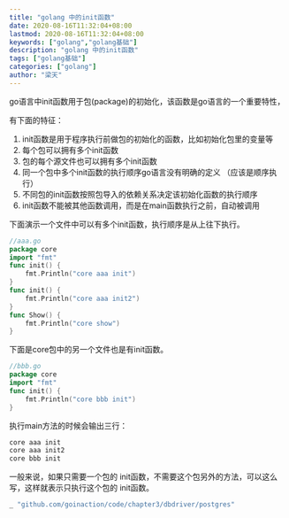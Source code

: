 ```yaml
---
title: "golang 中的init函数"
date: 2020-08-16T11:32:04+08:00
lastmod: 2020-08-16T11:32:04+08:00
keywords: ["golang","golang基础"]
description: "golang 中的init函数"
tags: ["golang基础"]
categories: ["golang"]
author: "梁天"
---
```

go语言中init函数用于包(package)的初始化，该函数是go语言的一个重要特性，

<!--more-->

有下面的特征：

1. init函数是用于程序执行前做包的初始化的函数，比如初始化包里的变量等
2. 每个包可以拥有多个init函数
3. 包的每个源文件也可以拥有多个init函数
4. 同一个包中多个init函数的执行顺序go语言没有明确的定义  （应该是顺序执行）
5. 不同包的init函数按照包导入的依赖关系决定该初始化函数的执行顺序
6. init函数不能被其他函数调用，而是在main函数执行之前，自动被调用

下面演示一个文件中可以有多个init函数，执行顺序是从上往下执行。  
```go
//aaa.go
package core
import "fmt"
func init() {
	fmt.Println("core aaa init")
}
func init() {
	fmt.Println("core aaa init2")
}
func Show() {
	fmt.Println("core show")
}
```
下面是core包中的另一个文件也是有init函数。

```go
//bbb.go
package core
import "fmt"
func init() {
    fmt.Println("core bbb init")
}
```
执行main方法的时候会输出三行：

```go
core aaa init
core aaa init2
core bbb init
```
一般来说，如果只需要一个包的  init函数，不需要这个包另外的方法，可以这么写，这样就表示只执行这个包的 init函数。

```go
_ "github.com/goinaction/code/chapter3/dbdriver/postgres"
```
